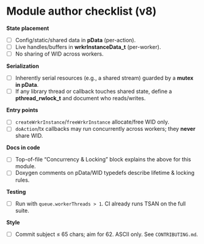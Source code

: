 # Module author checklist (v8)

**State placement**
- [ ] Config/static/shared data in **pData** (per-action).
- [ ] Live handles/buffers in **wrkrInstanceData_t** (per-worker).
- [ ] No sharing of WID across workers.

**Serialization**
- [ ] Inherently serial resources (e.g., a shared stream) guarded by a **mutex in pData**.
- [ ] If any library thread or callback touches shared state, define a **pthread_rwlock_t**
      and document who reads/writes.

**Entry points**
- [ ] `createWrkrInstance`/`freeWrkrInstance` allocate/free WID only.
- [ ] `doAction`/tx callbacks may run concurrently across workers; they **never** share WID.

**Docs in code**
- [ ] Top-of-file “Concurrency & Locking” block explains the above for this module.
- [ ] Doxygen comments on pData/WID typedefs describe lifetime & locking rules.

**Testing**
- [ ] Run with `queue.workerThreads > 1`. CI already runs TSAN on the full suite.

**Style**
- [ ] Commit subject ≤ 65 chars; aim for 62. ASCII only. See `CONTRIBUTING.md`.
